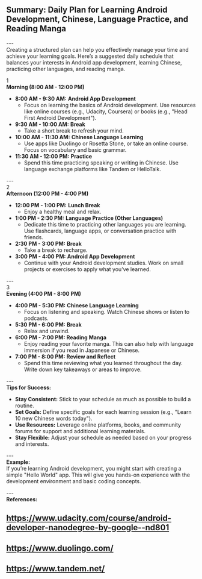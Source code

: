 ## Summary: Daily Plan for Learning Android Development, Chinese, Language Practice, and Reading Manga <br>
---<br>
Creating a structured plan can help you effectively manage your time and achieve your learning goals. Here’s a suggested daily schedule that balances your interests in Android app development, learning Chinese, practicing other languages, and reading manga.

1<br>
**Morning (8:00 AM - 12:00 PM)**  
   - **8:00 AM - 9:30 AM:** **Android App Development**  
     - Focus on learning the basics of Android development. Use resources like online courses (e.g., Udacity, Coursera) or books (e.g., "Head First Android Development").  
   - **9:30 AM - 10:00 AM:** **Break**  
     - Take a short break to refresh your mind.  
   - **10:00 AM - 11:30 AM:** **Chinese Language Learning**  
     - Use apps like Duolingo or Rosetta Stone, or take an online course. Focus on vocabulary and basic grammar.  
   - **11:30 AM - 12:00 PM:** **Practice**  
     - Spend this time practicing speaking or writing in Chinese. Use language exchange platforms like Tandem or HelloTalk.  

---<br>
2<br>
**Afternoon (12:00 PM - 4:00 PM)**  
   - **12:00 PM - 1:00 PM:** **Lunch Break**  
     - Enjoy a healthy meal and relax.  
   - **1:00 PM - 2:30 PM:** **Language Practice (Other Languages)**  
     - Dedicate this time to practicing other languages you are learning. Use flashcards, language apps, or conversation practice with friends.  
   - **2:30 PM - 3:00 PM:** **Break**  
     - Take a break to recharge.  
   - **3:00 PM - 4:00 PM:** **Android App Development**  
     - Continue with your Android development studies. Work on small projects or exercises to apply what you’ve learned.  

---<br>
3<br>
**Evening (4:00 PM - 8:00 PM)**  
   - **4:00 PM - 5:30 PM:** **Chinese Language Learning**  
     - Focus on listening and speaking. Watch Chinese shows or listen to podcasts.  
   - **5:30 PM - 6:00 PM:** **Break**  
     - Relax and unwind.  
   - **6:00 PM - 7:00 PM:** **Reading Manga**  
     - Enjoy reading your favorite manga. This can also help with language immersion if you read in Japanese or Chinese.  
   - **7:00 PM - 8:00 PM:** **Review and Reflect**  
     - Spend this time reviewing what you learned throughout the day. Write down key takeaways or areas to improve.  

---<br>
**Tips for Success:**  
- **Stay Consistent:** Stick to your schedule as much as possible to build a routine.  
- **Set Goals:** Define specific goals for each learning session (e.g., "Learn 10 new Chinese words today").  
- **Use Resources:** Leverage online platforms, books, and community forums for support and additional learning materials.  
- **Stay Flexible:** Adjust your schedule as needed based on your progress and interests.  

---<br>
**Example:**  
If you’re learning Android development, you might start with creating a simple "Hello World" app. This will give you hands-on experience with the development environment and basic coding concepts.  

---<br>
**References:**  
## https://www.udacity.com/course/android-developer-nanodegree-by-google--nd801  
## https://www.duolingo.com/  
## https://www.tandem.net/  